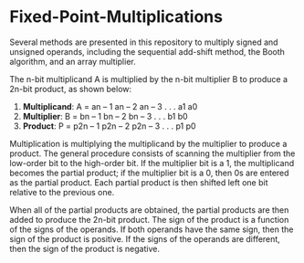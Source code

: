 # Fixed-Point-Multiplications
Several methods are presented in this repository to multiply signed and unsigned operands, including the sequential add-shift method, the Booth algorithm, and an array multiplier.

The n-bit multiplicand A is multiplied by the n-bit multiplier B to produce a 2n-bit product, as shown below:

1. **Multiplicand**: A = an  – 1 an  – 2 an  – 3 . . . a1 a0
2. **Multiplier**:   B = bn  – 1 bn  – 2 bn  – 3 . . . b1 b0
3. **Product**:      P = p2n – 1 p2n – 2 p2n – 3 . . . p1 p0

Multiplication is multiplying the multiplicand by the multiplier to produce a product. The general procedure consists of scanning the multiplier from the low-order bit to the high-order bit. If the multiplier bit is a 1, the multiplicand becomes the partial product; if the multiplier bit is a 0, then 0s are entered as the partial product. Each partial product is then shifted left one bit relative to the previous one.

When all of the partial products are obtained, the partial products are then added to produce the 2n-bit product. The sign of the product is a function of the signs of the operands. If both operands have the same sign, then the sign of the product is positive. If the signs of the operands are different, then the sign of the product is negative.
